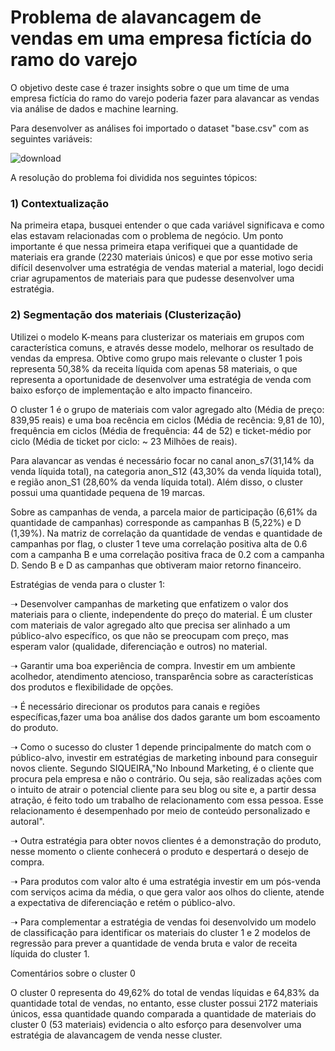 # Problema de alavancagem de vendas em uma empresa fictícia do ramo do varejo 
O objetivo deste case é trazer insights sobre o que um time de uma empresa fictícia do ramo do varejo poderia fazer para alavancar as vendas via análise de dados e machine learning. 

Para desenvolver as análises foi importado o dataset "base.csv" com as seguintes variáveis:

![download](https://user-images.githubusercontent.com/86376728/228221204-958ebaec-9a3c-4adf-a8eb-f3cc814deb83.png)

A resolução do problema foi dividida nos seguintes tópicos:

### 1) Contextualização

Na primeira etapa, busquei entender o que cada variável significava e como elas estavam relacionadas com o problema de negócio.
Um ponto importante é que nessa primeira etapa verifiquei que a quantidade de materiais era grande (2230 materiais únicos)
e que por esse motivo seria difícil desenvolver uma estratégia de vendas material a material, logo decidi criar agrupamentos
de materiais para que pudesse desenvolver uma estratégia. 

### 2) Segmentação dos materiais (Clusterização)

Utilizei o modelo K-means para clusterizar os materiais em grupos com característica comuns, e através desse modelo, melhorar os resultado de vendas da empresa. Obtive como grupo mais relevante o cluster 1 pois representa 50,38% da receita líquida com apenas 58 materiais, o que representa a oportunidade de desenvolver uma estratégia de venda com baixo esforço de implementação e alto impacto financeiro.

O cluster 1 é o grupo de materiais com valor agregado alto (Média de preço: 839,95 reais) e uma boa recência em ciclos (Média de recência: 9,81 de 10), frequência em ciclos (Média de frequência: 44 de 52) e ticket-médio por ciclo (Média de ticket por ciclo: ~ 23 Milhões de reais).

Para alavancar as vendas é necessário focar no canal anon_s7(31,14% da venda líquida total), na categoria anon_S12 (43,30% da venda líquida total), e região anon_S1 (28,60% da venda líquida total). Além disso, o cluster possui uma quantidade pequena de 19 marcas.

Sobre as campanhas de venda, a parcela maior de participação (6,61% da quantidade de campanhas) corresponde as campanhas B (5,22%) e D (1,39%). Na matriz de correlação da quantidade de vendas e quantidade de campanhas por flag, o cluster 1 teve uma correlação positiva alta de 0.6 com a campanha B e uma correlação positiva fraca de 0.2 com a campanha D. Sendo B e D as campanhas que obtiveram maior retorno financeiro.

Estratégias de venda para o cluster 1:

➝ Desenvolver campanhas de marketing que enfatizem o valor dos materiais para o cliente, independente do preço do material. É um cluster com materiais de valor agregado alto que precisa ser alinhado a um público-alvo específico, os que não se preocupam com preço, mas esperam valor (qualidade, diferenciação e outros) no material.

➝ Garantir uma boa experiência de compra. Investir em um ambiente acolhedor, atendimento atencioso, transparência sobre as características dos produtos e flexibilidade de opções.

➝ É necessário direcionar os produtos para canais e regiões específicas,fazer uma boa análise dos dados garante um bom escoamento do produto.

➝ Como o sucesso do cluster 1 depende principalmente do match com o público-alvo, investir em estratégias de marketing inbound para conseguir novos cliente. Segundo SIQUEIRA,"No Inbound Marketing, é o cliente que procura pela empresa e não o contrário. Ou seja, são realizadas ações com o intuito de atrair o potencial cliente para seu blog ou site e, a partir dessa atração, é feito todo um trabalho de relacionamento com essa pessoa. Esse relacionamento é desempenhado por meio de conteúdo personalizado e autoral".

➝ Outra estratégia para obter novos clientes é a demonstração do produto, nesse momento o cliente conhecerá o produto e despertará o desejo de compra.

➝ Para produtos com valor alto é uma estratégia investir em um pós-venda com serviços acima da média, o que gera valor aos olhos do cliente, atende a expectativa de diferenciação e retém o público-alvo.

➝ Para complementar a estratégia de vendas foi desenvolvido um modelo de classificação para identificar os materiais do cluster 1 e 2 modelos de regressão para prever a quantidade de venda bruta e valor de receita líquida do cluster 1.

Comentários sobre o cluster 0

O cluster 0 representa do 49,62% do total de vendas líquidas e 64,83% da quantidade total de vendas, no entanto, esse cluster possui 2172 materiais únicos, essa quantidade quando comparada a quantidade de materiais do cluster 0 (53 materiais) evidencia o alto esforço para desenvolver uma estratégia de alavancagem de venda nesse cluster.


